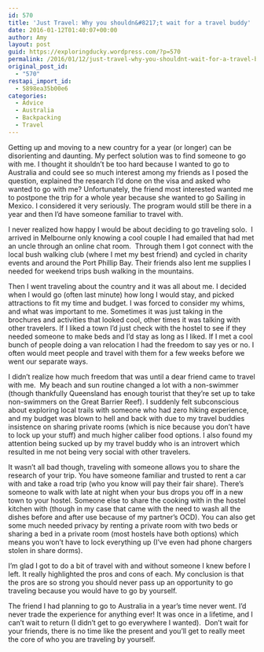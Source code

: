 ```yaml
---
id: 570
title: 'Just Travel: Why you shouldn&#8217;t wait for a travel buddy'
date: 2016-01-12T01:40:07+00:00
author: Amy
layout: post
guid: https://exploringducky.wordpress.com/?p=570
permalink: /2016/01/12/just-travel-why-you-shouldnt-wait-for-a-travel-buddy/
original_post_id:
  - "570"
restapi_import_id:
  - 5898ea35b00e6
categories:
  - Advice
  - Australia
  - Backpacking
  - Travel
---
```

Getting up and moving to a new country for a year (or longer) can be disorienting and daunting. My perfect solution was to find someone to go with me. I thought it shouldn’t be too hard because I wanted to go to Australia and could see so much interest among my friends as I posed the question, explained the research I’d done on the visa and asked who wanted to go with me? Unfortunately, the friend most interested wanted me to postpone the trip for a whole year because she wanted to go Sailing in Mexico. I considered it very seriously. The program would still be there in a year and then I’d have someone familiar to travel with.

I never realized how happy I would be about deciding to go traveling solo.  I arrived in Melbourne only knowing a cool couple I had emailed that had met an uncle through an online chat room.  Through them I got connect with the local bush walking club (where I met my best friend) and cycled in charity events and around the Port Phillip Bay. Their friends also lent me supplies I needed for weekend trips bush walking in the mountains.

Then I went traveling about the country and it was all about me. I decided when I would go (often last minute) how long I would stay, and picked attractions to fit my time and budget. I was forced to consider my whims, and what was important to me. Sometimes it was just taking in the brochures and activities that looked cool, other times it was talking with other travelers. If I liked a town I’d just check with the hostel to see if they needed someone to make beds and I’d stay as long as I liked. If I met a cool bunch of people doing a van relocation I had the freedom to say yes or no. I often would meet people and travel with them for a few weeks before we went our separate ways.

I didn’t realize how much freedom that was until a dear friend came to travel with me.  My beach and sun routine changed a lot with a non-swimmer (though thankfully Queensland has enough tourist that they’re set up to take non-swimmers on the Great Barrier Reef). I suddenly felt subconscious about exploring local trails with someone who had zero hiking experience, and my budget was blown to hell and back with due to my travel buddies insistence on sharing private rooms (which is nice because you don’t have to lock up your stuff) and much higher caliber food options. I also found my attention being sucked up by my travel buddy who is an introvert which resulted in me not being very social with other travelers.

It wasn’t all bad though, traveling with someone allows you to share the research of your trip. You have someone familiar and trusted to rent a car with and take a road trip (who you know will pay their fair share). There’s someone to walk with late at night when your bus drops you off in a new town to your hostel. Someone else to share the cooking with in the hostel kitchen with (though in my case that came with the need to wash all the dishes before and after use because of my partner’s OCD). You can also get some much needed privacy by renting a private room with two beds or sharing a bed in a private room (most hostels have both options) which means you won’t have to lock everything up (I’ve even had phone chargers stolen in share dorms).

I&#8217;m glad I got to do a bit of travel with and without someone I knew before I left. It really highlighted the pros and cons of each. My conclusion is that the pros are so strong you should never pass up an opportunity to go traveling because you would have to go by yourself.

The friend I had planning to go to Australia in a year’s time never went. I’d never trade the experience for anything ever! It was once in a lifetime, and I can’t wait to return (I didn’t get to go everywhere I wanted).  Don’t wait for your friends, there is no time like the present and you’ll get to really meet the core of who you are traveling by yourself.

&nbsp;
